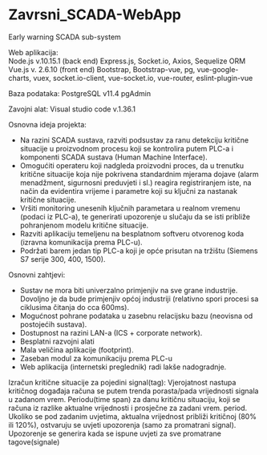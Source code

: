 # Zavrsni_SCADA-WebApp
Early warning SCADA sub-system

Web aplikacija:  
Node.js  v.10.15.1 (back end)
Express.js, Socket.io, Axios, Sequelize ORM
Vue.js  v. 2.6.10 (front end)
Bootstrap,  Bootstrap-vue, pg, vue-google-charts, vuex, socket.io-client, vue-socket.io, vue-router, eslint-plugin-vue 

Baza podataka:
PostgreSQL v11.4
pgAdmin

Zavojni alat:
Visual studio code v.1.36.1

Osnovna ideja projekta:
- Na razini SCADA sustava, razviti podsustav za ranu detekciju kritične situacije u proizvodnom procesu koji se kontrolira putem PLC-a i komponenti SCADA sustava (Human Machine Interface).
- Omogućiti operateru koji nadgleda proizvodni proces, da u trenutku kritične situacije koja nije pokrivena standardnim mjerama dojave (alarm menadžment, sigurnosni preduvjeti i sl.) reagira registriranjem iste, na način da evidentira vrijeme i parametre koji su ključni za nastanak kritične situacije.
- Vršiti monitoring unesenih ključnih parametara u realnom vremenu (podaci iz PLC-a), te generirati upozorenje u slučaju da se isti približe pohranjenom modelu kritične situacije. 
- Razviti aplikaciju temeljenu na besplatnom softveru otvorenog koda (izravna komunikacija prema PLC-u).
- Podržati barem jedan tip PLC-a koji je opće prisutan na tržištu (Siemens S7 serije 300, 400, 1500).

Osnovni zahtjevi:
- Sustav ne mora biti univerzalno primjenjiv na sve grane industrije. Dovoljno je da bude primjenjiv općoj industriji (relativno spori procesi sa ciklusima čitanja do cca 600ms).
- Mogućnost pohrane podataka u zasebnu relacijsku bazu (neovisna od postojećih sustava).
- Dostupnost na razini LAN-a (ICS + corporate network).
- Besplatni razvojni alati
- Mala veličina aplikacije (footprint).
- Zaseban modul za komunikaciju prema PLC-u  
- Web aplikacija (internetski preglednik) radi lakše nadogradnje.

Izračun kritične situacije za pojedini signal(tag):
Vjerojatnost nastupa kritičnog događaja računa se putem trenda porasta/pada vrijednosti signala u zadanom vrem. Periodu(time span) za danu kritičnu situaciju, koji se računa iz razlike aktualne vrijednosti i prosječne za zadani vrem. period. 
Ukoliko se pod zadanim uvjetima, aktualna vrijednost približi kritičnoj (80% ili 120%), ostvaruju se uvjeti upozorenja (samo za promatrani signal).
Upozorenje se generira kada se ispune uvjeti za sve promatrane tagove(signale)






